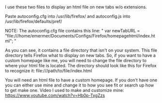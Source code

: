 I use these two files to display an html file on new tabs w/o extensions.

Paste autoconfig.cfg into /usr/lib/firefox/ and autoconfig.js into /usr/lib/firefox/defaults/pref/

NOTE:
The autoconfig.cfg file contains this line:
" var newTabURL = "file:///home/emermer/Documents/Configs/Firefox/homepagehtml/index.html"; "

As you can see, it contains a file directory that isn't on your system. This file directory tells Firefox what to display on new tabs.
So, if you want to have a custom homepage like me, you will need to change the file directory to where your html file is located.
The directory should look like this for Firefox to recognize it: file:///path/to/file/index.html

You will need an html file to have a custom homepage. If you don't have one you can either use mine and change it to how you see fit or search up how to get make one.
Video I used to make and customize mine: https://www.youtube.com/watch?v=Hb0p-TxgZzs

